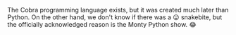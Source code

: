 The Cobra programming language exists, but it was created much later than Python. On the other hand, we don't know if there was a :stuck_out_tongue: snakebite, but the officially acknowledged reason is the Monty Python show. :joy:
